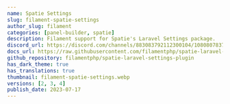 ```yaml
---
name: Spatie Settings
slug: filament-spatie-settings
author_slug: filament
categories: [panel-builder, spatie]
description: Filament support for Spatie's Laravel Settings package.
discord_url: https://discord.com/channels/883083792112300104/1080807837833384017
docs_url: https://raw.githubusercontent.com/filamentphp/spatie-laravel-settings-plugin/4.x/README.md
github_repository: filamentphp/spatie-laravel-settings-plugin
has_dark_theme: true
has_translations: true
thumbnail: filament-spatie-settings.webp
versions: [2, 3, 4]
publish_date: 2023-07-17
---
```

